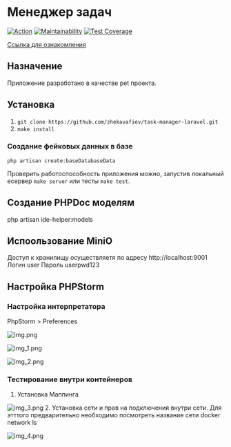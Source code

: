 # Менеджер задач

[![Action](https://github.com/zhekavafiev/php-project-lvl4/workflows/Task-manager-CI/badge.svg)](https://github.com/zhekavafiev/php-project-lvl4/actions)
[![Maintainability](https://api.codeclimate.com/v1/badges/e6c365e6f65b1bdca517/maintainability)](https://codeclimate.com/github/zhekavafiev/php-project-lvl4/maintainability)
[![Test Coverage](https://api.codeclimate.com/v1/badges/e6c365e6f65b1bdca517/test_coverage)](https://codeclimate.com/github/zhekavafiev/php-project-lvl4/test_coverage)

[Ссылка для ознакомления](https://evgvfv-task-manager.herokuapp.com/)

## Назначение
Приложение разработано в качестве pet проекта.

## Установка
1. `git clone https://github.com/zhekavafiev/task-manager-laravel.git`
2. `make install` 

### Создание фейковых данных в базе
```php artisan create:baseDatabaseData```

Проверить работоспособность приложения можно, запустив локальный есервер `make server` или тесты `make test`.

## Создание PHPDoc моделям
php artisan ide-helper:models

## Испоользование MiniO
Доступ к хранилищу осуществляетя по адресу http://localhost:9001
Логин user
Пароль userpwd123

## Настройка PHPStorm
### Настройка интерпретатора

PhpStorm > Preferences

![img.png](repo_information/img.png)

![img_1.png](repo_information/img_1.png)

![img_2.png](repo_information/img_2.png)

### Тестирование внутри контейнеров
1. Установка Маппинга

![img_3.png](repo_information/img_3.png)
2. Установка сети и прав на подключения внутри сети. Для этттого предварительно необходимо посмотреть название сети docker network ls

![img_4.png](repo_information/img_4.png)

